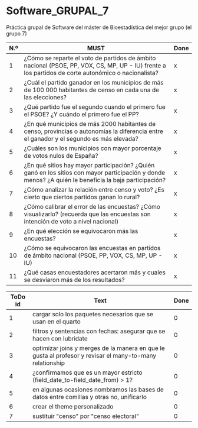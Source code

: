 # Software_GRUPAL_7
Práctica grupal de Software del máster de Bioestadística del mejor grupo (el grupo 7)


N.º | MUST | Done
------------- | ------------- | -------------
1 | ¿Cómo se reparte el voto de partidos de ámbito nacional (PSOE, PP, VOX, CS, MP, UP - IU) frente a los partidos de corte autonómico o nacionalista? | x
2 | ¿Cuál el partido ganador en los municipios de más de 100 000 habitantes de censo en cada una de las elecciones? | x
3 | ¿Qué partido fue el segundo cuando el primero fue el PSOE? ¿Y cuándo el primero fue el PP? | x
4 | ¿En qué municipios de más 2000 habitantes de censo, provincias o autonomías la diferencia entre el ganador y el segundo es más elevada? | x
5 | ¿Cuáles son los municipios con mayor porcentaje de votos nulos de España? | x
6 | ¿En qué sitios hay mayor participación? ¿Quién ganó en los sitios con mayor participación y donde menos? ¿A quién le beneficia la baja participación? | x
7 | ¿Cómo analizar la relación entre censo y voto? ¿Es cierto que ciertos partidos ganan lo rural? | x
8 | ¿Cómo calibrar el error de las encuestas? ¿Cómo visualizarlo? (recuerda que las encuestas son intención de voto a nivel nacional) | x
9 | ¿En qué elección se equivocaron más las encuestas? | x
10 | ¿Cómo se equivocaron las encuestas en partidos de ámbito nacional (PSOE, PP, VOX, CS, MP, UP - IU) | x
11 | ¿Qué casas encuestadores acertaron más y cuales se desviaron más de los resultados? | x


ToDo id | Text | Done
------------- | ------------- | -------------
1 | cargar solo los paquetes necesarios que se usan en el quarto | 0
2 | filtros y sentencias con fechas: asegurar que se hacen con lubridate | 0
3 | optimizar joins y merges de la manera en que le gusta al profesor y revisar el many-to-many relationship | 0
4 | ¿confirmamos que es un mayor estricto (field_date_to-field_date_from) > 1? | 0
5 | en algunas ocasiones nombramos las bases de datos entre comillas y otras no, unificarlo | 0
6 | crear el theme personalizado | 0
7 | sustituir "censo" por "censo electoral" | 0



